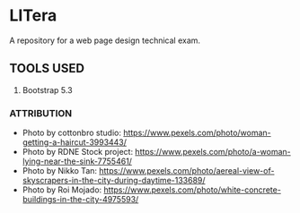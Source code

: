 # LITera
A repository for a web page design technical exam.

## TOOLS USED
1. Bootstrap 5.3

### ATTRIBUTION
- Photo by cottonbro studio: https://www.pexels.com/photo/woman-getting-a-haircut-3993443/
- Photo by RDNE Stock project: https://www.pexels.com/photo/a-woman-lying-near-the-sink-7755461/
- Photo by Nikko  Tan: https://www.pexels.com/photo/aereal-view-of-skyscrapers-in-the-city-during-daytime-133689/
- Photo by Roi Mojado: https://www.pexels.com/photo/white-concrete-buildings-in-the-city-4975593/